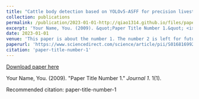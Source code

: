 ```yaml
---
title: "Cattle body detection based on YOLOv5-ASFF for precision livestock farming"
collection: publications
permalink: /publication/2023-01-01-http://qiao1314.github.io/files/paper1.pdf
excerpt: 'Your Name, You. (2009). &quot;Paper Title Number 1.&quot; <i>Journal 1</i>. 1(1).'
date: 2023-01-01
venue: 'This paper is about the number 1. The number 2 is left for future work.'
paperurl: 'https://www.sciencedirect.com/science/article/pii/S0168169922008870?via%3Dihub'
citation: 'paper-title-number-1'
---
```


<a href='https://www.sciencedirect.com/science/article/pii/S0168169922008870?via%3Dihub'>Download paper here</a>

Your Name, You. (2009). &quot;Paper Title Number 1.&quot; <i>Journal 1</i>. 1(1).

Recommended citation: paper-title-number-1
